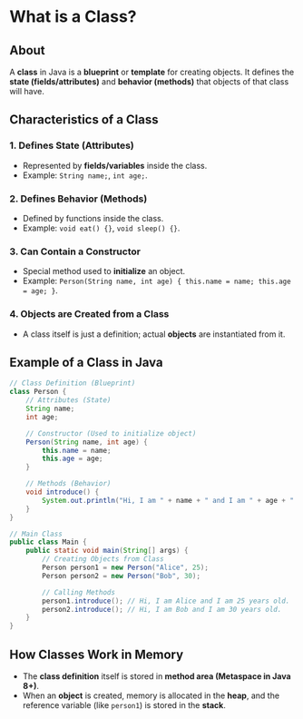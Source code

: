 # What is a Class?

## About

A **class** in Java is a **blueprint** or **template** for creating objects. It defines the **state (fields/attributes)** and **behavior (methods)** that objects of that class will have.

## **Characteristics of a Class**

### **1. Defines State (Attributes)**&#x20;

* Represented by **fields/variables** inside the class.
* Example: `String name;`, `int age;`.

### **2. Defines Behavior (Methods)**&#x20;

* Defined by functions inside the class.
* Example: `void eat() {}`, `void sleep() {}`.

### **3. Can Contain a Constructor**&#x20;

* Special method used to **initialize** an object.
* Example: `Person(String name, int age) { this.name = name; this.age = age; }`.

### **4. Objects are Created from a Class**&#x20;

* A class itself is just a definition; actual **objects** are instantiated from it.

## **Example of a Class in Java**

```java
// Class Definition (Blueprint)
class Person {
    // Attributes (State)
    String name;
    int age;

    // Constructor (Used to initialize object)
    Person(String name, int age) {
        this.name = name;
        this.age = age;
    }

    // Methods (Behavior)
    void introduce() {
        System.out.println("Hi, I am " + name + " and I am " + age + " years old.");
    }
}

// Main Class
public class Main {
    public static void main(String[] args) {
        // Creating Objects from Class
        Person person1 = new Person("Alice", 25);
        Person person2 = new Person("Bob", 30);

        // Calling Methods
        person1.introduce(); // Hi, I am Alice and I am 25 years old.
        person2.introduce(); // Hi, I am Bob and I am 30 years old.
    }
}
```

## **How Classes Work in Memory**

* The **class definition** itself is stored in **method area (Metaspace in Java 8+)**.
* When an **object** is created, memory is allocated in the **heap**, and the reference variable (like `person1`) is stored in the **stack**.

